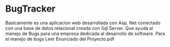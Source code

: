 # BugTracker
Basicamente es una aplicacion web desarrollada con Asp. Net conectado con una base de datos relacional creada con Sql Server. Que ayuda al manejo de Bugs para una empresa dedicada al desarrollo de software.
Para el manejo de bugs 
Leer Enunciado del Proyecto.pdf 
